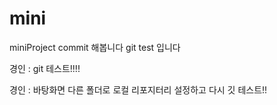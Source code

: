 # mini
miniProject
commit 해봅니다
git test 입니다

경인 : git 테스트!!!!

경인 : 바탕화면 다른 폴더로 로컬 리포지터리 설정하고 다시 깃 테스트!!
